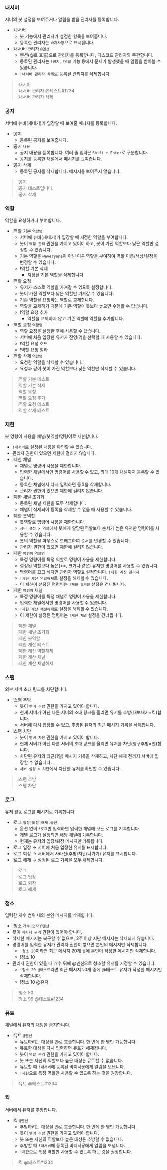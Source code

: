 ### 내서버
서버의 봇 설정을 보여주거나 알림을 받을 관리자를 등록합니다.
- !내서버
  - 봇 기능에서 관리자가 설정한 항목을 보여줍니다.
  - 등록한 관리자는 `바지사장`으로 표시됩니다.
- !내서버 관리자 <code>@멘션</code>
  - 멘션(@로 호출)으로 관리자를 등록합니다, 디스코드 관리자와 무관합니다.
  - 등록된 관리자는 `!공지`, `!역할` 기능 등에서 문제가 발생했을 때 알림을 받아볼 수 있습니다.
  - `!내서버 관리자 삭제`로 등록된 관리자를 삭제합니다.

> !내서버 <br />
> !내서버 관리자 @테스트#1234 <br />
> !내서버 관리자 삭제


### 공지
서버에 뉴비(새내기)가 입장할 때 보여줄 메시지를 등록합니다.
- !공지
  - 등록된 공지를 보여줍니다.
- !공지 <code>내용</code>
  - 공지 내용을 등록합니다. 여러 줄 입력은 `Shift + Enter`로 구분합니다.
  - 공지를 등록한 채널에서 메시지를 보여줍니다.
- !공지 삭제
  - 등록된 공지를 삭제합니다. 메시지를 보여주지 않습니다.

> !공지 <br />
> !공지 테스트입니다. <br />
> !공지 삭제


### 역할
역할을 요청하거나 부여합니다.
- !역할 기본 <code>역할명</code>
  - 서버에 뉴비(새내기)가 입장할 때 지정한 역할을 부여합니다.
  - 봇이 `역할 관리` 권한을 가지고 있어야 하고, 봇이 가진 역할보다 낮은 역할만 설정할 수 있습니다.
  - 기본 역할을 `@everyone`이 아닌 다른 역할을 부여하여 역할 이름/색상/설정을 변경할 수 있습니다.
  - !역할 기본 삭제
    - 지정된 기본 역할을 삭제합니다.
- !역할 요청
  - 유저가 스스로 역할을 가져갈 수 있도록 설정합니다.
  - 봇이 가진 역할보다 낮은 역할만 가져갈 수 있습니다.
  - 기존 역할을 요청하는 역할로 교체합니다.
  - 역할을 교체하기 때문에 기존 역할이 봇보다 높으면 수행할 수 없습니다.
  - !역할 요청 추가
    - 역할을 교체하지 않고 기존 역할에 역할을 추가합니다.
- !역할 요청 <code>역할명</code>
  - 역할 요청을 설정한 후에 사용할 수 있습니다.
  - 서버에 처음 입장한 유저가 진영(?)을 선택할 때 사용할 수 있습니다.
  - !역할 요청 호드
  - !역할 요청 얼라
- !역할 삭제 <code>역할명</code>
  - 요청한 역할을 삭제할 수 있습니다.
  - 요청과 같이 봇이 가진 역할보다 낮은 역할만 삭제할 수 있습니다.

> !역할 기본 테스트 <br />
> !역할 기본 삭제 <br />
> !역할 요청 <br />
> !역할 요청 추가 <br />
> !역할 요청 테스트 <br />
> !역할 삭제 테스트


### 제한
봇 명령어 사용을 채널/봇역할/명령어로 제한합니다.
- `!내서버`로 설정된 내용을 확인할 수 있습니다.
- 관리자 권한이 있으면 제한에 걸리지 않습니다.
- !제한 채널
  - 채널로 명령어 사용을 제한합니다.
  - 입력한 채널에서만 명령어를 사용할 수 있고, 최대 10개 채널까지 등록할 수 있습니다.
  - 등록한 채널에서 다시 입력하면 등록을 삭제합니다.
  - 관리자 권한이 있으면 제한에 걸리지 않습니다.
- !제한 채널 초기화
  - 등록된 채널 제한을 모두 삭제합니다.
  - 채널이 삭제되어 등록을 삭제할 수 없을 때 사용할 수 있습니다.
- !제한 봇역할
  - 봇역할로 명령어 사용을 제한합니다.
  - `서버 설정 > 역할`에서 봇에게 할당된 역할보다 순서가 높은 유저만 명령어를 사용할 수 있습니다.
  - 봇의 역할을 마우스로 드래그하여 순서를 변경할 수 있습니다.
  - 관리자 권한이 있으면 제한에 걸리지 않습니다.
- !제한 <code>명령어</code> <code>역할명</code>
  - 특정 명령어를 특정 역할로 명령어 사용을 제한합니다.
  - 설정된 역할보다 높은(>=, 크거나 같은) 유저만 명령어를 사용할 수 있습니다.
  - 명령어를 끄고 싶다면 관리자 역할로 설정합니다. `!제한 계산 관리자`
  - `!제한 계산 역할해제`로 설정을 해제할 수 있습니다.
  - 이 제한이 설정된 명령어는 `!제한 봇역할` 설정을 건너뜁니다.
- !제한 <code>명령어</code> 채널
  - 특정 명령어를 특정 채널로 명령어 사용을 제한합니다.
  - 입력한 채널에서만 명령어를 사용할 수 있습니다.
  - `!제한 계산 채널해제`로 설정을 해제할 수 있습니다.
  - 이 제한이 설정된 명령어는 `!제한 채널` 설정을 건너뜁니다.

> !제한 채널 <br />
> !제한 채널 초기화 <br />
> !제한 봇역할 <br />
> !제한 계산 테스트 <br />
> !제한 계산 역할해제 <br />
> !제한 계산 채널 <br />
> !제한 계산 채널해제


### 스팸
외부 서버 초대 링크를 차단합니다.
- !스팸 추방
  - 봇이 `멤버 추방` 권한을 가지고 있어야 합니다.
  - 현재 서버가 아닌 다른 서버의 초대 링크를 올리면 유저를 추방(내보내기=킥)합니다.
  - 서버에 다시 입장할 수 있고, 추방된 유저의 최근 메시지 기록을 삭제합니다.
- !스팸 차단
  - 봇이 `멤버 차단` 권한을 가지고 있어야 합니다.
  - 현재 서버가 아닌 다른 서버의 초대 링크를 올리면 유저를 차단(영구추방=밴)합니다.
  - 차단된 유저의 최근(1일) 메시지 기록을 삭제하고, 차단 해제 전까지 서버에 입장할 수 없습니다.
  - `서버 설정 > 차단`에서 차단한 유저를 확인할 수 있습니다.

> !스팸 추방 <br />
> !스팸 차단


### 로그
유저 활동 로그를 메시지로 기록합니다.
- !로그 <code>입장|퇴장|해제:옵션</code>
  - 옵션 없이 `!로그`만 입력하면 입력한 채널에 모든 로그를 기록합니다.
  - 개별 로그가 설정되면 해당 채널에 기록합니다.
  - 현재는 유저의 입장/퇴장 메시지만 기록됩니다.
- !로그 입장 → 서버에 처음 입장한 유저를 표시합니다.
- !로그 퇴장 → 서버에서 사라진(추방/차단/나가기) 유저를 표시합니다.
- !로그 해제 → 설정된 로그 기록을 모두 해제합니다.

> !로그 <br />
> !로그 입장 <br />
> !로그 퇴장 <br />
> !로그 해제


### 청소
입력한 개수 범위 내의 본인 메시지를 삭제합니다.
- !청소 <code>개수:숫자</code> <code>@멘션</code>
- 봇이 `메시지 관리` 권한이 있어야 합니다.
- 삭제한 메시지는 복구할 수 없으며, 2주 이상 지난 메시지는 삭제되지 않습니다.
- 명령어를 입력한 유저가 관리자 권한이 없으면 본인의 메시지만 삭제합니다.
  - `!청소 20`이라면 최근 메시지 20개 중에 본인이 작성한 메시지만 삭제합니다.
  - !청소 10
- 관리자 권한이 있을 때 개수 뒤에 @멘션으로 청소할 유저를 지정할 수 있습니다.
  - `!청소 20 @테스트`라면 최근 메시지 20개 중에 @테스트 유저가 작성한 메시지만 삭제합니다.
  - !청소 10 @유저

> !청소 50 <br />
> !청소 99 @테스트#1234


### 뮤트
채널에서 유저의 채팅을 금지합니다.
- !뮤트 <code>@멘션</code>
  - 뮤트하려는 대상을 @로 호출합니다. 한 번에 한 명만 가능합니다.
  - 뮤트한 대상을 다시 입력하면 뮤트가 해제됩니다.
  - 봇이 `역할 관리` 권한을 가지고 있어야 합니다.
  - 봇 또는 자신의 역할보다 높은 대상은 뮤트할 수 없습니다.
  - 뮤트할 때 `!내서버`에 등록된 바지사장에게 알림을 보냅니다.
  - `!제한`으로 특정 역할만 사용할 수 있도록 하는 것을 권장합니다.

> !뮤트 @테스트#1234


### 킥
서버에서 유저를 추방합니다.
- !킥 <code>@멘션</code>
  - 추방하려는 대상을 @로 호출합니다. 한 번에 한 명만 가능합니다.
  - 봇이 `멤버 추방` 권한을 가지고 있어야 합니다.
  - 봇 또는 자신의 역할보다 높은 대상은 추방할 수 없습니다.
  - 추방할 때 `!내서버`에 등록된 바지사장에게 알림을 보냅니다.
  - `!제한`으로 특정 역할만 사용할 수 있도록 하는 것을 권장합니다.

> !킥 @테스트#1234
